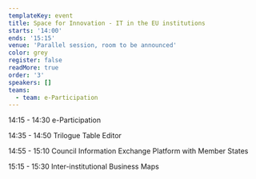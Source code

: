 ```yaml
---
templateKey: event
title: Space for Innovation - IT in the EU institutions
starts: '14:00'
ends: '15:15'
venue: 'Parallel session, room to be announced'
color: grey
register: false
readMore: true
order: '3'
speakers: []
teams:
  - team: e-Participation
---
```

14:15 - 14:30 e-Participation

14:35 - 14:50 Trilogue Table Editor

14:55 - 15:10 Council Information Exchange Platform with Member States
	

15:15 - 15:30 Inter-institutional Business Maps

